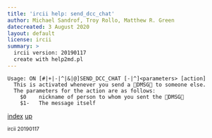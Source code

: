 ```yaml
---
title: 'ircii help: send_dcc_chat'
author: Michael Sandrof, Troy Rollo, Matthew R. Green
datecreated: 3 August 2020
layout: default
license: ircii
summary: >
  ircii version: 20190117
  create with help2md.pl
---
```

```
Usage: ON [#|+|-|^|&|@]SEND_DCC_CHAT [-|^]<parameters> [action]
  This is activated whenever you send a DMSG to someone else.
  The parameters for the action are as follows:
    $0    nickname of person to whom you sent the DMSG
    $1-   The message itself
```

[index](index.html)
[up](..)

<small> ircii 20190117 </small>
